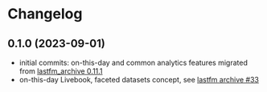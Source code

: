 # Changelog

## 0.1.0 (2023-09-01)

* initial commits: on-this-day and common analytics features migrated from [lastfm_archive 0.11.1](https://github.com/boonious/lastfm_archive/blob/master/CHANGELOG.md#0111-2023-08-21)
* on-this-day Livebook, faceted datasets concept, see [lastfm archive #33](https://github.com/boonious/lastfm_archive/pull/33)
